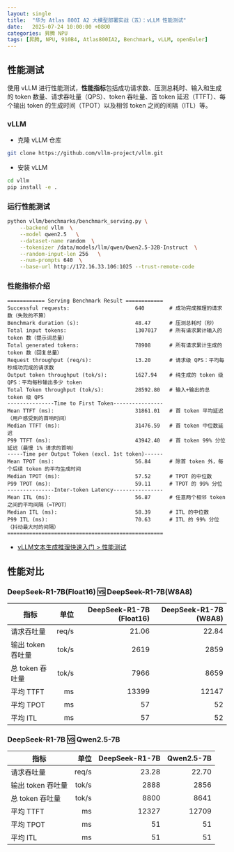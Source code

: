 ```yaml
---
layout: single
title:  "华为 Atlas 800I A2 大模型部署实战（五）：vLLM 性能测试"
date:   2025-07-24 10:00:00 +0800
categories: 昇腾 NPU
tags: [昇腾, NPU, 910B4, Atlas800IA2, Benchmark, vLLM, openEuler]
---
```


<!--more-->

## 性能测试

使用 vLLM 进行性能测试，**性能指标**包括成功请求数、压测总耗时、输入和生成的 token 数量、请求吞吐量（QPS）、token 吞吐量、首 token 延迟（TTFT）、每个输出 token 的生成时间（TPOT）以及相邻 token 之间的间隔（ITL）等。

### vLLM

- 克隆 vLLM 仓库
```bash
git clone https://github.com/vllm-project/vllm.git
```

- 安装 vLLM
```bash
cd vllm
pip install -e .
```

### 运行性能测试

```bash
python vllm/benchmarks/benchmark_serving.py \
    --backend vllm  \
    --model qwen2.5   \
    --dataset-name random  \
    --tokenizer /data/models/llm/qwen/Qwen2.5-32B-Instruct  \
    --random-input-len 256   \
    --num-prompts 640  \
    --base-url http://172.16.33.106:1025 --trust-remote-code
```

### 性能指标介绍

```plaintext
============ Serving Benchmark Result ============  
Successful requests:                     640        # 成功完成推理的请求数（失败的不算）  
Benchmark duration (s):                  48.47      # 压测总耗时（秒）  
Total input tokens:                      1307017    # 所有请求累计输入的 token 数（提示词总量）  
Total generated tokens:                  78908      # 所有请求累计生成的 token 数（回复总量）  
Request throughput (req/s):              13.20      # 请求级 QPS：平均每秒成功完成的请求数  
Output token throughput (tok/s):         1627.94    # 纯生成的 token 级 QPS：平均每秒输出多少 token  
Total Token throughput (tok/s):          28592.80   # 输入+输出的总 token 级 QPS  
---------------Time to First Token----------------  
Mean TTFT (ms):                          31861.01   # 首 token 平均延迟（用户感受到的首响时间）  
Median TTFT (ms):                        31476.59   # 首 token 中位数延迟  
P99 TTFT (ms):                           43942.40   # 首 token 99% 分位延迟（最慢 1% 请求的首响）  
-----Time per Output Token (excl. 1st token)------  
Mean TPOT (ms):                          56.84      # 除首 token 外，每个后续 token 的平均生成时间  
Median TPOT (ms):                        57.52      # TPOT 的中位数  
P99 TPOT (ms):                           59.11      # TPOT 的 99% 分位  
---------------Inter-token Latency----------------  
Mean ITL (ms):                           56.87      # 任意两个相邻 token 之间的平均间隔（≈TPOT）  
Median ITL (ms):                         58.39      # ITL 的中位数  
P99 ITL (ms):                            70.63      # ITL 的 99% 分位（抖动最大时的间隔）  
==================================================
```

- [vLLM文本生成推理快速入门 > 性能测试](https://www.hiascend.com/document/detail/zh/mindie/20RC2/quickstart/mindieturbomindie_quickstart_0009.html)


## 性能对比

### DeepSeek-R1-7B(Float16) 🆚 DeepSeek-R1-7B(W8A8)

| 指标           | 单位    | DeepSeek-R1-7B (Float16) | DeepSeek-R1-7B (W8A8) |
| ------------ | -----: | ---------------------: | ------------------: |
| 请求吞吐量        | req/s | 21.06                    | 22.84                 |
| 输出 token 吞吐量 | tok/s | 2619                  | 2859               |
| 总 token 吞吐量  | tok/s | 7966                  | 8659               |
| 平均 TTFT      | ms    | 13399                 | 12147              |
| 平均 TPOT      | ms    | 57                    | 52                 |
| 平均 ITL       | ms    | 57                    | 52                 |

### DeepSeek-R1-7B 🆚 Qwen2.5-7B

| 指标           | 单位    | DeepSeek-R1-7B | Qwen2.5-7B |
| ------------ | -----: | -----------: | ----------: |
| 请求吞吐量        | req/s | 23.28       | 22.70      |
| 输出 token 吞吐量 | tok/s | 2888        | 2856       |
| 总 token 吞吐量  | tok/s | 8800        | 8641       |
| 平均 TTFT      | ms    | 12327       | 12709      |
| 平均 TPOT      | ms    | 51          | 51         |
| 平均 ITL       | ms    | 51          | 51         |
